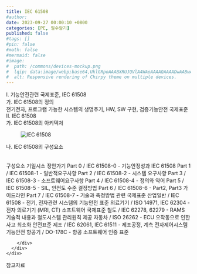```yaml
---
title: IEC 61508
#author: 
date: 2023-09-27 00:00:10 +0800
categories: [PE, 필수암기]
published: false
#tags: []
#pin: false
#math: false
#mermaid: false
#image:
#  path: /commons/devices-mockup.png
#  lqip: data:image/webp;base64,UklGRpoAAABXRUJQVlA4WAoAAAAQAAAADwAABwAAQUxQSDIAAAARL0AmbZurmr57yyIiqE8oiG0bejIYEQTgqiDA9vqnsUSI6H+oAERp2HZ65qP/VIAWAFZQOCBCAAAA8AEAnQEqEAAIAAVAfCWkAALp8sF8rgRgAP7o9FDvMCkMde9PK7euH5M1m6VWoDXf2FkP3BqV0ZYbO6NA/VFIAAAA
#  alt: Responsive rendering of Chirpy theme on multiple devices.
---
```


<div class="post-wrap">
  <div class="para">
    <div class="para-title">
      I. 기능안전관련 국제표준, IEC 61508
    </div>
    <div class="para-cntnt">
      <div class="para">
        <div class="para-title">
          가. IEC 61508의 정의
        </div>
        <div class="para-cntnt">
            전기전자, 프로그램 가능한 시스템의 생명주기, HW, SW 구현, 검증기능안전  국제표준
        </div>
      </div>
    </div>
  </div>
  
  <div class="para">
    <div class="para-title">
      II. IEC 61508
    </div>
    <div class="para-cntnt">
      <div class="para">
        <div class="para-title">
          가. IEC 61508의 아키텍처
        </div>
        <div class="para-cntnt">
          <figure class="post-figure">
            <img src="/assets/img/posts/IEC-61508.png" alt="IEC 61508">
<!--            <figcaption>Source: Unveiling the Metaverse: Exploring Emerging Trends, Multifaceted Perspectives, and Future Challenges</figcaption>-->
          </figure>
        </div>
      </div>
      <div class="para">
        <div class="para-title">
          나. IEC 61508의 구성요소
        </div>
        <div class="para-cntnt">
          <table class="post-table">
          </table>
          구성요소 기일시소 정안가기
  Part 0 / IEC 61508-0 - 기능안정성과 IEC 61508
  Part 1 / IEC 61508-1 - 일반적요구사항
  Part 2 / IEC 61508-2 - 시스템 요구사항
  Part 3 / IEC 61508-3 - 소프트웨어요구사항
  Part 4 / IEC 61508-4 - 정의와 약어
  Part 5 / IEC 61508-5 - SIL, 안전도 수준 결정방법
  Part 6 / IEC 61508-6 - Part2, Part3 가이드라인
  Part 7 / IEC 61508-7 - 기술과 측정방법
관련 국제표준
  산업일반 / IEC 61508 - 전기, 전자관련 시스템의 기능안전 표준
  의료기기 / ISO 14971, IEC 62304 - 전자 의료기기 (MRI, CT) 소프트웨어 국제표준
  철도 / IEC 62278, 62279 - RAMS 기술적 내용과 철도시스템 관리원칙 제공
  자동차 / ISO 26262 - ECU 오작동으로 인한 사고 최소화 안전표준
  제조 / IEC 62061, IEC 61511 - 제조공정, 계측 전자제어시스템 기능안전
  항공기 / DO-178C - 항공 소프트웨어 인증 표준

        </div>
      </div>
    </div>
  </div>

  <div class="refr-wrap">
    <div class="refr-title">
        참고자료
    </div>
    <ol class="refr-list">
    <!--    <li>(나현식, 최대선) <a target="_blank" href="https://scienceon.kisti.re.kr/commons/util/originalView.do?cn=JAKO202225948430499&oCn=JAKO202225948430499&dbt=JAKO&journal=NJOU00291864">메타버스 보안 위협 요소 및 대응 방안 검토</a></li>-->
    <!--    <li>(M. Uddin, S. Manickam, H. Ullah, M. Obaidat and A. Dandoush) <a target="_blank" href="https://ieeexplore.ieee.org/abstract/document/10138386">Unveiling the Metaverse: Exploring Emerging Trends, Multifaceted Perspectives, and Future Challenges</a></li>-->
    </ol>
  </div>
</div>
